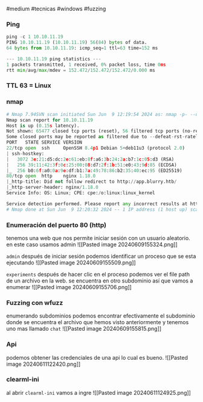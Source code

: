 #medium #tecnicas #windows #fuzzing 
### Ping
```python
ping -c 1 10.10.11.19
PING 10.10.11.19 (10.10.11.19) 56(84) bytes of data.
64 bytes from 10.10.11.19: icmp_seq=1 ttl=63 time=152 ms

--- 10.10.11.19 ping statistics ---
1 packets transmitted, 1 received, 0% packet loss, time 0ms
rtt min/avg/max/mdev = 152.472/152.472/152.472/0.000 ms
```

### TTL 63 = Linux

### nmap
```python
# Nmap 7.94SVN scan initiated Sun Jun  9 12:19:54 2024 as: nmap -p- --open -sC -sV --min-rate 3000 -n -Pn -oN Scan 10.10.11.19
Nmap scan report for 10.10.11.19
Host is up (0.15s latency).
Not shown: 65477 closed tcp ports (reset), 56 filtered tcp ports (no-response)
Some closed ports may be reported as filtered due to --defeat-rst-ratelimit
PORT   STATE SERVICE VERSION
22/tcp open  ssh     OpenSSH 8.4p1 Debian 5+deb11u3 (protocol 2.0)
| ssh-hostkey: 
|   3072 3e:21:d5:dc:2e:61:eb:8f:a6:3b:24:2a:b7:1c:05:d3 (RSA)
|   256 39:11:42:3f:0c:25:00:08:d7:2f:1b:51:e0:43:9d:85 (ECDSA)
|_  256 b0:6f:a0:0a:9e:df:b1:7a:49:78:86:b2:35:40:ec:95 (ED25519)
80/tcp open  http    nginx 1.18.0
|_http-title: Did not follow redirect to http://app.blurry.htb/
|_http-server-header: nginx/1.18.0
Service Info: OS: Linux; CPE: cpe:/o:linux:linux_kernel

Service detection performed. Please report any incorrect results at https://nmap.org/submit/ .
# Nmap done at Sun Jun  9 12:20:32 2024 -- 1 IP address (1 host up) scanned in 38.23 seconds
```

### Enumeración del puerto 80 (http)

tenemos una web que nos permite iniciar sesión con un usuario aleatorio. en este caso usamos admin
![[Pasted image 20240609155324.png]]

`admin`
después de iniciar sesión podemos identificar un proceso que se esta ejecutando
![[Pasted image 20240609155509.png]]

`experiments`
después de hacer clic en el proceso podemos ver el file path de un archivo en la web. se encuentra en otro subdominio así que vamos a enumerar
![[Pasted image 20240609155706.png]]

### Fuzzing con wfuzz

enumerando subdominios podemos encontrar efectivamente el subdominio donde se encuentra el archivo que hemos visto anteriormente y tenemos uno mas llamado `chat` 
![[Pasted image 20240609155815.png]]

### Api
podemos obtener las credenciales de una api lo cual es bueno.
![[Pasted image 20240611122420.png]]

### clearml-ini
al abrir `clearml-ini` vamos a ingre
![[Pasted image 20240611124925.png]]